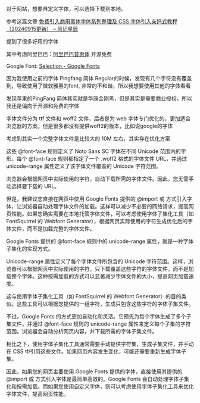 对于网站，想要自定义字体，可以选择下载到本地。

参考这篇文章 [免费引入商用黑体字体系列整理及 CSS 字体引入亲妈式教程（20240915更新） – 风记星辰](https://www.thyuu.com/62610#976c19ac-7ff8-4d2e-ad71-9d195d848c74-link)

提到了很多好用的字体

其中考虑阿里巴巴：[阿里巴巴普惠体](https://www.alibabafonts.com/#/font) 开源免费

Google Font: [Selection - Google Fonts](https://fonts.google.com/selection)

因为我使用之前的字体 Pingfang 简体 Regular的时候，发现有几个字符没有覆盖到，导致使用了微软雅黑的font, 非常的不和谐，所以我想要使用其他的字体看看

发现苹果的PingFang 简体其实就是华康金刚黑，但是其实是需要商业授权，所以我还是偏向于开源和免费的字体

字体文件分为 ttf 文件和 woff2 文件，后者是为 web 字体专门优化的，更加适合浏览器的方案。但是很多都没有提供woff2的版本，比如说google的字体

考虑到其实一个完整字体文件是比较大的 10M 左右，其实存在优化方案

这些 @font-face 规则定义了 Noto Sans SC 字体在不同 Unicode 范围内的字形。每个 @font-face 规则都指定了一个 .woff2 格式的字体文件 URL，并通过 unicode-range 属性定义了该字体文件覆盖的 Unicode 字符范围。

浏览器会根据网页中实际使用的字符，自动下载所需的字体文件。因此，您无需手动选择要下载的 URL。

但是，我建议您直接在网页中使用 Google Fonts 提供的 @import 或 <link> 方式引入字体，让浏览器自动处理字体文件的加载。这样可以减少不必要的网络请求，提高网页性能。如果您确实需要在本地托管字体文件，可以考虑使用字体子集化工具（如 FontSquirrel 的 Webfont Generator），根据网页实际使用的字符生成优化后的字体文件，而不是加载完整的字体文件。

Google Fonts 提供的 @font-face 规则中的 unicode-range 属性，就是一种字体子集化的实现方式。

Unicode-range 属性定义了每个字体文件所包含的 Unicode 字符范围。这样，浏览器可以根据网页中实际使用的字符，只下载覆盖这些字符的字体文件，而不是加载整个字体。这种按需加载的方式可以显著减少字体文件的大小，提高网页加载速度。

这与使用字体子集化工具（如 FontSquirrel 的 Webfont Generator）的目的类似。这些工具可以根据您提供的一组字符，生成只包含这些字符的字体子集文件。

不过，Google Fonts 的方式更加自动化和灵活。它预先为每个字体生成了多个子集文件，并通过 @font-face 规则的 unicode-range 属性来定义每个子集的字符范围。浏览器会自动分析网页内容，并下载所需的字体子集文件。

相比之下，使用字体子集化工具通常需要手动提供字符集，生成子集文件，并手动在 CSS 中引用这些文件。如果网页内容发生变化，可能还需要重新生成字体子集。

因此，如果您的网页主要使用 Google Fonts 提供的字体，直接使用其提供的 @import 或 <link> 方式引入字体是最简单高效的。Google Fonts 会自动处理字体子集化和按需加载。而如果您使用自定义字体，则可以考虑使用字体子集化工具来优化字体文件，提高网页性能。